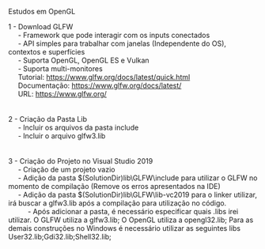 Estudos em OpenGL

1 - Download GLFW<br />
&nbsp;&nbsp;&nbsp;&nbsp;&nbsp;- Framework que pode interagir com os inputs conectados<br />
&nbsp;&nbsp;&nbsp;&nbsp;&nbsp;- API simples para trabalhar com janelas (Independente do OS), contextos e superfícies<br />
&nbsp;&nbsp;&nbsp;&nbsp;&nbsp;- Suporta OpenGL, OpenGL ES e Vulkan<br />
&nbsp;&nbsp;&nbsp;&nbsp;&nbsp;- Suporta multi-monitores<br />
&nbsp;&nbsp;&nbsp;&nbsp;&nbsp;Tutorial: https://www.glfw.org/docs/latest/quick.html<br />
&nbsp;&nbsp;&nbsp;&nbsp;&nbsp;Documentação: https://www.glfw.org/docs/latest/<br />
&nbsp;&nbsp;&nbsp;&nbsp;&nbsp;URL: https://www.glfw.org/<br />
<br /><br />
2 - Criação da Pasta Lib<br />
&nbsp;&nbsp;&nbsp;&nbsp;&nbsp;- Incluir os arquivos da pasta include<br />
&nbsp;&nbsp;&nbsp;&nbsp;&nbsp;- Incluir o arquivo glfw3.lib<br />
<br /><br />
3 - Criação do Projeto no Visual Studio 2019<br />
&nbsp;&nbsp;&nbsp;&nbsp;&nbsp;- Criação de um projeto vazio<br />
&nbsp;&nbsp;&nbsp;&nbsp;&nbsp;- Adição da pasta $(SolutionDir)lib\GLFW\include para utilizar o GLFW no momento de compilação (Remove os erros apresentados na IDE)<br />
&nbsp;&nbsp;&nbsp;&nbsp;&nbsp;- Adição da pasta $(SolutionDir)lib\GLFW\lib-vc2019 para o linker utilizar, irá buscar a glfw3.lib após a compilação para utilização no código.<br />
&nbsp;&nbsp;&nbsp;&nbsp;&nbsp;&nbsp;&nbsp;&nbsp;&nbsp;&nbsp;- Após adicionar a pasta, é necessário especificar quais .libs irei utilizar. O GLFW utiliza a glfw3.lib; O OpenGL utiliza a opengl32.lib; Para as demais construções no Windows é necessário utilizar as seguintes libs User32.lib;Gdi32.lib;Shell32.lib;<br />
<br /><br />